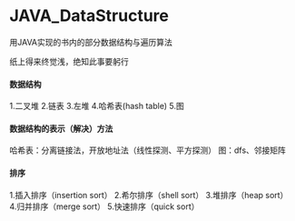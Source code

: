 # JAVA_DataStructure
用JAVA实现的书内的部分数据结构与遍历算法

纸上得来终觉浅，绝知此事要躬行

#### 数据结构
1.二叉堆
2.链表
3.左堆
4.哈希表(hash table)
5.图

#### 数据结构的表示（解决）方法
哈希表：分离链接法，开放地址法（线性探测、平方探测）
图：dfs、邻接矩阵

#### 排序
1.插入排序（insertion sort）
2.希尔排序（shell sort）
3.堆排序（heap sort）
4.归并排序（merge sort）
5.快速排序（quick sort）
